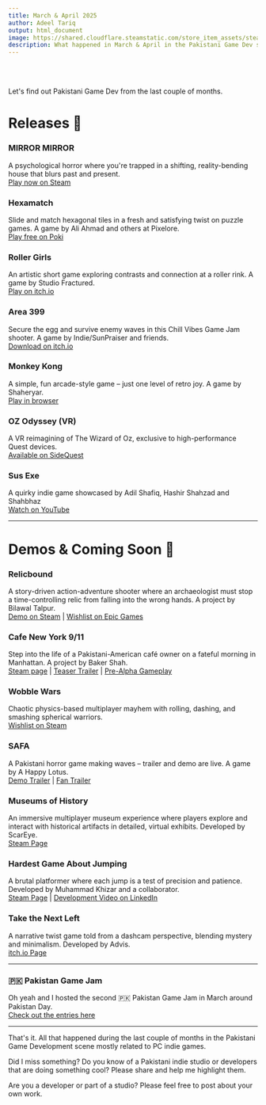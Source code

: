 ```yaml
---
title: March & April 2025
author: Adeel Tariq
output: html_document
image: https://shared.cloudflare.steamstatic.com/store_item_assets/steam/apps/3541480/header.jpg
description: What happened in March & April in the Pakistani Game Dev scene? Let's find out.
---
```


<br>
<br>

Let's find out Pakistani Game Dev from the last couple of months.

# Releases 🥳

### MIRROR MIRROR  
A psychological horror where you're trapped in a shifting, reality-bending house that blurs past and present.  <br>
[Play now on Steam](https://store.steampowered.com/app/3541480/MIRROR_MIRROR/)<br>


### Hexamatch  
Slide and match hexagonal tiles in a fresh and satisfying twist on puzzle games. A game by Ali Ahmad and others at Pixelore.<br>
[Play free on Poki](https://poki.com/en/g/hexamatch)<br>


### Roller Girls  
An artistic short game exploring contrasts and connection at a roller rink. A game by Studio Fractured.<br>
[Play on itch.io](https://studio-fractured.itch.io/roller-girls)<br>


### Area 399  
Secure the egg and survive enemy waves in this Chill Vibes Game Jam shooter. A game by Indie/SunPraiser and friends.<br>
[Download on itch.io](https://itch.io/jam/chill-vibes-game-jam-4/rate/3436328)<br>


### Monkey Kong  
A simple, fun arcade-style game – just one level of retro joy.  A game by Shaheryar.<br>
[Play in browser](https://sherizox.itch.io/monkey-kong)<br>


### OZ Odyssey (VR)  
A VR reimagining of The Wizard of Oz, exclusive to high-performance Quest devices.  <br>
[Available on SideQuest](https://sidequestvr.com/app/39677/oz-odyssey)<br>


### Sus Exe  
A quirky indie game showcased by Adil Shafiq, Hashir Shahzad and Shahbhaz<br>
[Watch on YouTube](https://youtu.be/pJz6QsrUlHY)<br>

---

# Demos & Coming Soon 👷

### Relicbound  
A story-driven action-adventure shooter where an archaeologist must stop a time-controlling relic from falling into the wrong hands. A project by Bilawal Talpur.<br>
[Demo on Steam](https://store.steampowered.com/app/3580030/Relicbound_Demo/) | [Wishlist on Epic Games](https://store.epicgames.com/en-US/p/relicbound-615b82)<br>


### Cafe New York 9/11  
Step into the life of a Pakistani-American café owner on a fateful morning in Manhattan. A project by Baker Shah.<br>
[Steam page](https://store.steampowered.com/app/3550370/Cafe_New_York_911/) | [Teaser Trailer](https://youtu.be/MvNJTos-9SI?si=FKr3Nxvw3ooqjwQ9) | [Pre-Alpha Gameplay](https://youtu.be/qqV0exNbywE?si=1zteHbxaKIkwxTxN)<br>


### Wobble Wars  
Chaotic physics-based multiplayer mayhem with rolling, dashing, and smashing spherical warriors.  <br>
[Wishlist on Steam](https://store.steampowered.com/app/3682170/Wobble_Wars/)<br>


### SAFA  
A Pakistani horror game making waves – trailer and demo are live. A game by A Happy Lotus.<br>
[Demo Trailer](https://youtu.be/qvvM986dRoo?si=6uoOr3uOc_ceaYSv) | [Fan Trailer](https://youtu.be/9wXGqBETK7A)<br>


### Museums of History  
An immersive multiplayer museum experience where players explore and interact with historical artifacts in detailed, virtual exhibits. Developed by ScarEye.  <br>
[Steam Page](https://store.steampowered.com/app/3464950/Museums_of_History/)<br>


### Hardest Game About Jumping  
A brutal platformer where each jump is a test of precision and patience. Developed by Muhammad Khizar and a collaborator.  <br>
[Steam Page](https://store.steampowered.com/app/3040800/Hardest_Game_About_Jumping/) | [Development Video on LinkedIn](https://www.linkedin.com/posts/muhammad-khizar-184945114_gamedev-unity3d-indiedev-activity-7314843551127793664-D5zn) <br>


### Take the Next Left  
A narrative twist game told from a dashcam perspective, blending mystery and minimalism. Developed by Advis.  <br>
[itch.io Page](https://advis.itch.io/take-the-next-left)<br>

---

### 🇵‍🇰 Pakistan Game Jam
Oh yeah and I hosted the second 🇵‍🇰 Pakistan Game Jam in March around Pakistan Day.<br>
[Check out the entries here](https://itch.io/jam/pakistan-game-jam/entries)<br>

---

That's it. All that happened during the last couple of months in the Pakistani Game Development scene mostly related to PC indie games.

Did I miss something? Do you know of a Pakistani indie studio or developers that are doing something cool? Please share and help me highlight them.

Are you a developer or part of a studio? Please feel free to post about your own work.
